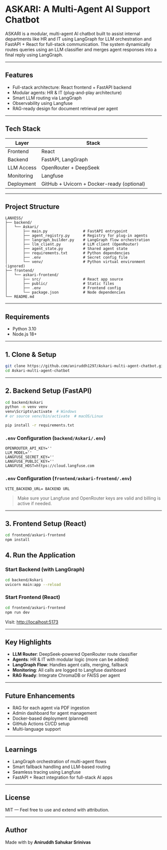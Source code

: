 #  ASKARI: A Multi-Agent AI Support Chatbot

ASKARI is a modular, multi-agent AI chatbot built to assist internal departments like HR and IT using LangGraph for LLM orchestration and FastAPI + React for full-stack communication. The system dynamically routes queries using an LLM classifier and merges agent responses into a final reply using LangGraph.

---

##  Features

-  Full-stack architecture: React frontend + FastAPI backend
-  Modular agents: HR & IT (plug-and-play architecture)
-  Smart LLM routing via LangGraph
-  Observability using Langfuse
-  RAG-ready design for document retrieval per agent

---

##  Tech Stack

| Layer      | Stack                         |
|------------|-------------------------------|
| Frontend   | React     |
| Backend    | FastAPI, LangGraph            |
| LLM Access | OpenRouter + DeepSeek         |
| Monitoring | Langfuse                      |
| Deployment | GitHub + Uvicorn + Docker-ready (optional) |

---

##  Project Structure

```
LANXESS/
├── backend/
│   └── Askari/
│       ├── main.py                # FastAPI entrypoint
│       ├── agent_registry.py      # Registry for plug-in agents
│       ├── langraph_builder.py    # LangGraph flow orchestration
│       ├── llm_client.py          # LLM client (OpenRouter)
│       ├── agent_state.py         # Shared agent state
│       ├── requirements.txt       # Python dependencies
│       ├── .env                   # Secret config file
│       └── venv/                  # Python virtual environment (ignored)
├── frontend/
│   └── askari-frontend/
│       ├── src/                   # React app source
│       ├── public/                # Static files
│       ├── .env                   # Frontend config
│       └── package.json           # Node dependencies
└── README.md
```

---

##  Requirements

-  Python 3.10
-  Node.js 18+

---

##  1. Clone & Setup

```bash
git clone https://github.com/aniruddh1297/Askari-multi-agent-chatbot.git
cd Askari-multi-agent-chatbot
```

---

##  2. Backend Setup (FastAPI)

```bash
cd backend/Askari
python -m venv venv
venv\Scripts\activate  # Windows
# or source venv/bin/activate  # macOS/Linux

pip install -r requirements.txt
```

###  `.env` Configuration (`backend/Askari/.env`)

```env
OPENROUTER_API_KEY=''
LLM_MODEL=''
LANGFUSE_SECRET_KEY=''
LANGFUSE_PUBLIC_KEY=''
LANGFUSE_HOST=https://cloud.langfuse.com
```

###  `.env` Configuration (`frontend/askari-frontend/.env`)

```env
VITE_BACKEND_URL= BACKEND URL
```

>  Make sure your Langfuse and OpenRouter keys are valid and billing is active if needed.

---

##  3. Frontend Setup (React)

```bash
cd frontend/askari-frontend
npm install
```

##  4. Run the Application

###  Start Backend (with LangGraph)

```bash
cd backend/Askari
uvicorn main:app --reload
```

###  Start Frontend (React)

```bash
cd frontend/askari-frontend
npm run dev
```

Visit: [http://localhost:5173](http://localhost:5173)

---

##  Key Highlights

-  **LLM Router**: DeepSeek-powered OpenRouter route classifier
-  **Agents**: HR & IT with modular logic (more can be added)
-  **LangGraph Flow**: Handles agent calls, merging, fallback
-  **Monitoring**: All calls are logged to Langfuse dashboard
-  **RAG Ready**: Integrate ChromaDB or FAISS per agent

---

##  Future Enhancements

-  RAG for each agent via PDF ingestion
-  Admin dashboard for agent management
-  Docker-based deployment (planned)
-  GitHub Actions CI/CD setup
-  Multi-language support

---

## Learnings

- LangGraph orchestration of multi-agent flows
- Smart fallback handling and LLM-based routing
- Seamless tracing using Langfuse
- FastAPI + React integration for full-stack AI apps

---

##  License

MIT — Feel free to use and extend with attribution.

---

##  Author

Made with by **Aniruddh Sahukar Srinivas**
